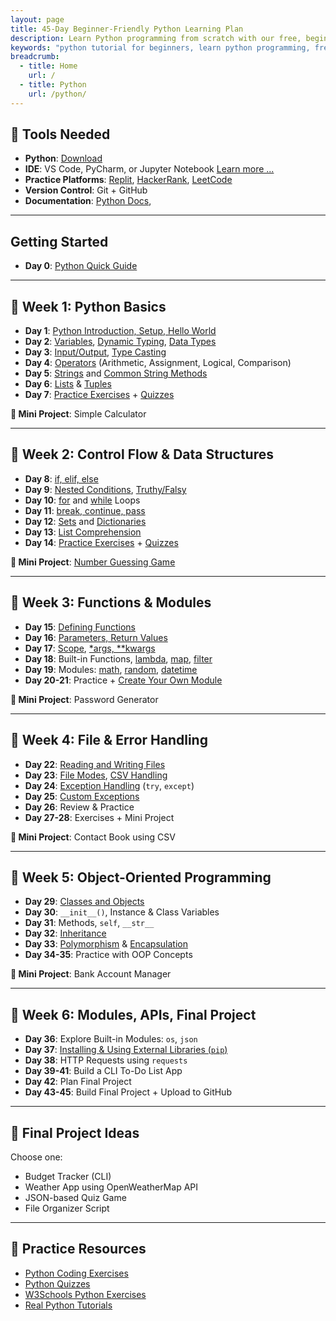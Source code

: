 ```yaml
---
layout: page
title: 45-Day Beginner-Friendly Python Learning Plan
description: Learn Python programming from scratch with our free, beginner-friendly tutorials. Access open-source content, download PDF lessons, and start coding today!.
keywords: "python tutorial for beginners, learn python programming, free python lessons, python pdf tutorials, open-source python guide, python coding for beginners, python exercises and projects, python programming basics, downloadable python resources, python step-by-step guide"
breadcrumb:
  - title: Home
    url: /
  - title: Python
    url: /python/
---
```


## 🧰 Tools Needed
- **Python**: [Download](https://www.python.org)
- **IDE**: VS Code, PyCharm, or Jupyter Notebook [Learn more ...](../docs/tools.md)
- **Practice Platforms**: [Replit](https://replit.com), [HackerRank](https://www.hackerrank.com), [LeetCode](https://leetcode.com)
- **Version Control**: Git + GitHub
- **Documentation**: [Python Docs](https://docs.python.org/3/), 

---
## Getting Started

- **Day 0**: [Python Quick Guide](../docs/quick-guide.md)

---
  
## 📅 Week 1: Python Basics

- **Day 1**: [Python Introduction, Setup, Hello World](../docs/basics/)
- **Day 2**: [Variables](../docs/variables/), [Dynamic Typing](../docs/variables/dynamic-typing.md), [Data Types](../docs/data-types/)
- **Day 3**: [Input/Output](../docs/input-output/), [Type Casting](../docs/data-types/type-casting.md)
- **Day 4**: [Operators](../docs/operators/) (Arithmetic, Assignment, Logical, Comparison)
- **Day 5**: [Strings](../docs/strings/strings-manip.md) and [Common String Methods](../docs/strings/strings-formatting.md)
- **Day 6**: [Lists](../docs/lists/index.md) & [Tuples](../docs/tuples/index.md)
- **Day 7**: [Practice Exercises](../exercises/) + [Quizzes](../quizzes/)

**🔧 Mini Project**: Simple Calculator

---

## 📅 Week 2: Control Flow & Data Structures

- **Day 8**: [if, elif, else](../docs/if-elif-else/)
- **Day 9**: [Nested Conditions](../docs/if-elif-else/nested-conditions.md), [Truthy/Falsy](../docs/if-elif-else/truthy-falsy-values.md)
- **Day 10**: [for](../docs/loops-for/) and [while](../docs/loops-while/) Loops
- **Day 11**: [break, continue, pass](../docs/loop-control-statements/)
- **Day 12**: [Sets](../docs/sets/) and [Dictionaries](../docs/dictionaries/)
- **Day 13**: [List Comprehension](../docs/list-comprehension/)
- **Day 14**: [Practice Exercises](../exercises/) + [Quizzes](../quizzes/)

**🔧 Mini Project**: [Number Guessing Game](../docs/loops-while/practice-and-progress/mini-projects-loops-while.md)

---

## 📅 Week 3: Functions & Modules

- **Day 15**: [Defining Functions](../docs/functions/)
- **Day 16**: [Parameters, Return Values](../docs/functions/)
- **Day 17**: [Scope](../docs/local-global/), [*args, **kwargs](../docs/functions-adv-concepts/agrs-kwargs.md)
- **Day 18**: Built-in Functions, [lambda](../docs/lambda/), [map](../docs/built-in-functions/map.md), [filter](../docs/built-in-functions/filter.md)
- **Day 19**: Modules: [math](../docs/math-module/), [random](../docs/random-module/), [datetime](../docs/datetime-module/)
- **Day 20-21**: Practice + [Create Your Own Module](../docs/functions-in-modules/)

**🔧 Mini Project**: Password Generator

---

<script async src="https://pagead2.googlesyndication.com/pagead/js/adsbygoogle.js?client=ca-pub-1602443888929206"
     crossorigin="anonymous"></script>
<!-- display square -->
<ins class="adsbygoogle"
     style="display:block"
     data-ad-client="ca-pub-1602443888929206"
     data-ad-slot="9845543342"
     data-ad-format="auto"
     data-full-width-responsive="true"></ins>
<script>
     (adsbygoogle = window.adsbygoogle || []).push({});
</script>


## 📅 Week 4: File & Error Handling

- **Day 22**: [Reading and Writing Files](../docs/files-handling/reading-writing-files.md)
- **Day 23**: [File Modes](../docs/files-handling/file-modes.md), [CSV Handling](../docs/files-handling/csv-handling.md)
- **Day 24**: [Exception Handling](../docs/exception-handling/exception-handling.md) (`try`, `except`)
- **Day 25**: [Custom Exceptions](../docs/exception-handling/custom-exceptions.md)
- **Day 26**: Review & Practice
- **Day 27-28**: Exercises + Mini Project

**🔧 Mini Project**: Contact Book using CSV

---

## 📅 Week 5: Object-Oriented Programming

- **Day 29**: [Classes and Objects](../docs/classes.md)
- **Day 30**: `__init__()`, Instance & Class Variables
- **Day 31**: Methods, `self`, `__str__`
- **Day 32**: [Inheritance](../docs/oop-inheritance/)
- **Day 33**: [Polymorphism](../docs/oop-polymorphism/) & [Encapsulation](../docs/oop-encapsulation/)
- **Day 34-35**: Practice with OOP Concepts

**🔧 Mini Project**: Bank Account Manager

---

## 📅 Week 6: Modules, APIs, Final Project

- **Day 36**: Explore Built-in Modules: `os`, `json`
- **Day 37**: [Installing & Using External Libraries (`pip`)](../docs/modules/installing-using-external-libraries.md)
- **Day 38**: HTTP Requests using `requests`
- **Day 39-41**: Build a CLI To-Do List App
- **Day 42**: Plan Final Project
- **Day 43-45**: Build Final Project + Upload to GitHub

<script async src="https://pagead2.googlesyndication.com/pagead/js/adsbygoogle.js?client=ca-pub-1602443888929206"
     crossorigin="anonymous"></script>
<ins class="adsbygoogle"
     style="display:block; text-align:center;"
     data-ad-layout="in-article"
     data-ad-format="fluid"
     data-ad-client="ca-pub-1602443888929206"
     data-ad-slot="6296238623"></ins>
<script>
     (adsbygoogle = window.adsbygoogle || []).push({});
</script>

---

## 🌟 Final Project Ideas

Choose one:
- Budget Tracker (CLI)
- Weather App using OpenWeatherMap API
- JSON-based Quiz Game
- File Organizer Script

---

## 📝 Practice Resources

- [Python Coding Exercises](../exercises/)
- [Python Quizzes](../quizzes/)
- [W3Schools Python Exercises](https://www.w3schools.com/python/python_exercises.asp)
- [Real Python Tutorials](https://realpython.com)

<script async src="https://pagead2.googlesyndication.com/pagead/js/adsbygoogle.js?client=ca-pub-1602443888929206"
     crossorigin="anonymous"></script>
<ins class="adsbygoogle"
     style="display:block"
     data-ad-format="autorelaxed"
     data-ad-client="ca-pub-1602443888929206"
     data-ad-slot="7879511511"></ins>
<script>
     (adsbygoogle = window.adsbygoogle || []).push({});
</script>
